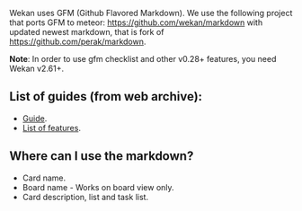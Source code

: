 Wekan uses GFM (Github Flavored Markdown).
We use the following project that ports GFM to meteor: https://github.com/wekan/markdown with updated newest markdown, that is fork of https://github.com/perak/markdown.

**Note**: In order to use gfm checklist and other v0.28+ features, you need Wekan v2.61+.

## List of guides (from web archive):
* [Guide](https://guides.github.com/features/mastering-markdown/).
* [List of features](https://github.github.com/gfm/).

## Where can I use the markdown?
* Card name.
* Board name - Works on board view only. 
* Card description, list and task list.